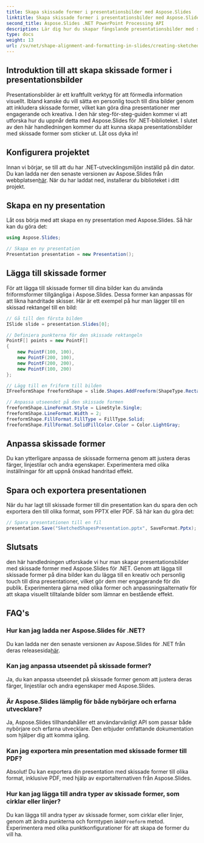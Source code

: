 ```yaml
---
title: Skapa skissade former i presentationsbilder med Aspose.Slides
linktitle: Skapa skissade former i presentationsbilder med Aspose.Slides
second_title: Aspose.Slides .NET PowerPoint Processing API
description: Lär dig hur du skapar fängslande presentationsbilder med skissade former med Aspose.Slides för .NET. Följ den här steg-för-steg-guiden med komplett källkod för att lägga till personliga och kreativa element till dina bilder.
type: docs
weight: 13
url: /sv/net/shape-alignment-and-formatting-in-slides/creating-sketched-shapes/
---
```


## Introduktion till att skapa skissade former i presentationsbilder

Presentationsbilder är ett kraftfullt verktyg för att förmedla information visuellt. Ibland kanske du vill sätta en personlig touch till dina bilder genom att inkludera skissade former, vilket kan göra dina presentationer mer engagerande och kreativa. I den här steg-för-steg-guiden kommer vi att utforska hur du uppnår detta med Aspose.Slides för .NET-biblioteket. I slutet av den här handledningen kommer du att kunna skapa presentationsbilder med skissade former som sticker ut. Låt oss dyka in!

## Konfigurera projektet

 Innan vi börjar, se till att du har .NET-utvecklingsmiljön inställd på din dator. Du kan ladda ner den senaste versionen av Aspose.Slides från webbplatsen[här](https://releases.aspose.com/slides/net/). När du har laddat ned, installerar du biblioteket i ditt projekt.

## Skapa en ny presentation

Låt oss börja med att skapa en ny presentation med Aspose.Slides. Så här kan du göra det:

```csharp
using Aspose.Slides;

// Skapa en ny presentation
Presentation presentation = new Presentation();
```

## Lägga till skissade former

För att lägga till skissade former till dina bilder kan du använda friformsformer tillgängliga i Aspose.Slides. Dessa former kan anpassas för att likna handritade skisser. Här är ett exempel på hur man lägger till en skissad rektangel till en bild:

```csharp
// Gå till den första bilden
ISlide slide = presentation.Slides[0];

// Definiera punkterna för den skissade rektangeln
PointF[] points = new PointF[]
{
    new PointF(100, 100),
    new PointF(200, 100),
    new PointF(200, 200),
    new PointF(100, 200)
};

// Lägg till en friform till bilden
IFreeformShape freeformShape = slide.Shapes.AddFreeform(ShapeType.Rectangle, points);

// Anpassa utseendet på den skissade formen
freeformShape.LineFormat.Style = LineStyle.Single;
freeformShape.LineFormat.Width = 2;
freeformShape.FillFormat.FillType = FillType.Solid;
freeformShape.FillFormat.SolidFillColor.Color = Color.LightGray;
```

## Anpassa skissade former

Du kan ytterligare anpassa de skissade formerna genom att justera deras färger, linjestilar och andra egenskaper. Experimentera med olika inställningar för att uppnå önskad handritad effekt.

## Spara och exportera presentationen

När du har lagt till skissade former till din presentation kan du spara den och exportera den till olika format, som PPTX eller PDF. Så här kan du göra det:

```csharp
// Spara presentationen till en fil
presentation.Save("SketchedShapesPresentation.pptx", SaveFormat.Pptx);
```

## Slutsats

den här handledningen utforskade vi hur man skapar presentationsbilder med skissade former med Aspose.Slides för .NET. Genom att lägga till skissade former på dina bilder kan du lägga till en kreativ och personlig touch till dina presentationer, vilket gör dem mer engagerande för din publik. Experimentera gärna med olika former och anpassningsalternativ för att skapa visuellt tilltalande bilder som lämnar en bestående effekt.

## FAQ's

### Hur kan jag ladda ner Aspose.Slides för .NET?

 Du kan ladda ner den senaste versionen av Aspose.Slides för .NET från deras releasesida[här](https://releases.aspose.com/slides/net/).

### Kan jag anpassa utseendet på skissade former?

Ja, du kan anpassa utseendet på skissade former genom att justera deras färger, linjestilar och andra egenskaper med Aspose.Slides.

### Är Aspose.Slides lämplig för både nybörjare och erfarna utvecklare?

Ja, Aspose.Slides tillhandahåller ett användarvänligt API som passar både nybörjare och erfarna utvecklare. Den erbjuder omfattande dokumentation som hjälper dig att komma igång.

### Kan jag exportera min presentation med skissade former till PDF?

Absolut! Du kan exportera din presentation med skissade former till olika format, inklusive PDF, med hjälp av exportalternativen från Aspose.Slides.

### Hur kan jag lägga till andra typer av skissade former, som cirklar eller linjer?

 Du kan lägga till andra typer av skissade former, som cirklar eller linjer, genom att ändra punkterna och formtypen i`AddFreeform` metod. Experimentera med olika punktkonfigurationer för att skapa de former du vill ha.